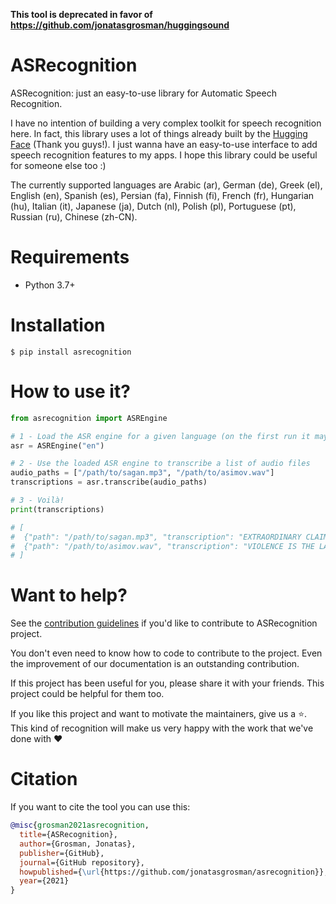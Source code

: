 **This tool is deprecated in favor of https://github.com/jonatasgrosman/huggingsound**

# ASRecognition

ASRecognition: just an easy-to-use library for Automatic Speech Recognition.

I have no intention of building a very complex toolkit for speech recognition here. 
In fact, this library uses a lot of things already built by the [Hugging Face](https://huggingface.co/) (Thank you guys!). 
I just wanna have an easy-to-use interface to add speech recognition features to my apps.
I hope this library could be useful for someone else too :)

The currently supported languages are Arabic (ar), German (de), Greek (el), English (en), Spanish (es), Persian (fa), Finnish (fi), French (fr), Hungarian (hu), Italian (it), Japanese (ja), Dutch (nl), Polish (pl), Portuguese (pt), Russian (ru), Chinese (zh-CN).

# Requirements

- Python 3.7+

# Installation

```console
$ pip install asrecognition
```

# How to use it?

```python
from asrecognition import ASREngine

# 1 - Load the ASR engine for a given language (on the first run it may take a while)
asr = ASREngine("en")

# 2 - Use the loaded ASR engine to transcribe a list of audio files
audio_paths = ["/path/to/sagan.mp3", "/path/to/asimov.wav"]
transcriptions = asr.transcribe(audio_paths)

# 3 - Voilà!
print(transcriptions)

# [
#  {"path": "/path/to/sagan.mp3", "transcription": "EXTRAORDINARY CLAIMS REQUIRE EXTRAORDINARY EVIDENCE"},
#  {"path": "/path/to/asimov.wav", "transcription": "VIOLENCE IS THE LAST REFUGE OF THE INCOMPETENT"}
# ]
```
# Want to help?

See the [contribution guidelines](https://github.com/jonatasgrosman/asrecognition/blob/master/CONTRIBUTING.md)
if you'd like to contribute to ASRecognition project.

You don't even need to know how to code to contribute to the project. Even the improvement of our documentation is an outstanding contribution.

If this project has been useful for you, please share it with your friends. This project could be helpful for them too.

If you like this project and want to motivate the maintainers, give us a :star:. This kind of recognition will make us very happy with the work that we've done with :heart:

# Citation
If you want to cite the tool you can use this:

```bibtex
@misc{grosman2021asrecognition,
  title={ASRecognition},
  author={Grosman, Jonatas},
  publisher={GitHub},
  journal={GitHub repository},
  howpublished={\url{https://github.com/jonatasgrosman/asrecognition}},
  year={2021}
}
```
